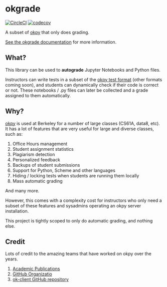 # okgrade

[![CircleCI](https://circleci.com/gh/grading/okgrade/tree/master.svg?style=shield)](https://circleci.com/gh/grading/okgrade/tree/master)
[![codecov](https://codecov.io/gh/grading/okgrade/branch/master/graph/badge.svg)](https://codecov.io/gh/grading/okgrade)

A subset of [okpy](http://okpy.org/) that only does grading.

[See the okgrade documentation](http://okgrade.readthedocs.io/en/latest/) for more information.

## What?

This library can be used to **autograde** Jupyter Notebooks and
Python files.

Instructors can write tests in a subset of the [okpy test format](docs/ok-test-format.md)
(other formats coming soon), and students can dynamically check if their
code is correct or not. These notebooks / .py files can later
be collected and a grade assigned to them automatically.

## Why?

[okpy](http://okpy.org/) is used at Berkeley for a number of large
classes (CS61A, data8, etc). It has a lot of features that are
very useful for large and diverse classes, such as:

1. Office Hours management
2. Student assignment statistics
3. Plagiarism detection
4. Personalized feedback
5. Backups of student submissions
6. Support for Python, Scheme and other languages
7. Hiding / locking tests when students are running them locally
8. Mass automatic grading

And many more.

However, this comes with a complexity cost for instructors who only
need a subset of these features and sysadmins operating an okpy server
installation.

This project is tightly scoped to only do automatic grading, and nothing
else.

## Credit

Lots of credit to the amazing teams that have worked on okpy over the
years.

1. [Academic Publications](https://okpy.org/about/publications/)
2. [GitHub Organizatio](https://github.com/okpy)
3. [ok-client GitHub repository](https://github.com/Cal-CS-61A-Staff/ok-client)

